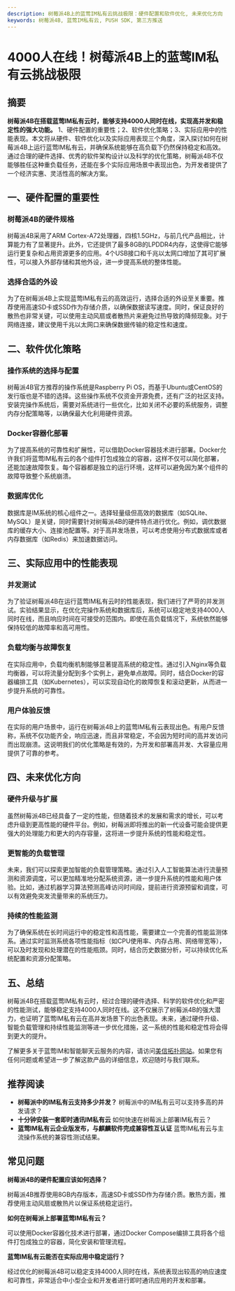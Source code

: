 ```yaml
---
description: 树莓派4B上的蓝莺IM私有云挑战极限：硬件配置和软件优化, 未来优化方向
keywords: 树莓派4B, 蓝莺IM私有云, PUSH SDK, 第三方推送
---
```

# 4000人在线！树莓派4B上的蓝莺IM私有云挑战极限

## 摘要

**树莓派4B在搭载蓝莺IM私有云时，能够支持4000人同时在线，实现高并发和稳定性的强大功能。** 1、硬件配置的重要性；2、软件优化策略；3、实际应用中的性能表现。本文将从硬件、软件优化以及实际应用表现三个角度，深入探讨如何在树莓派4B上运行蓝莺IM私有云，并确保系统能够在高负载下仍然保持稳定和高效。通过合理的硬件选择、优秀的软件架构设计以及科学的优化策略，树莓派4B不仅能够胜任这种重负载任务，还能在多个实际应用场景中表现出色，为开发者提供了一个经济实惠、灵活性高的解决方案。

## 一、硬件配置的重要性

### 树莓派4B的硬件规格

树莓派4B采用了ARM Cortex-A72处理器，四核1.5GHz，与前几代产品相比，计算能力有了显著提升。此外，它还提供了最多8GB的LPDDR4内存，这使得它能够运行更复杂和占用资源更多的应用。4个USB接口和千兆以太网口增加了其可扩展性，可以接入外部存储和其他外设，进一步提高系统的整体性能。

### 选择合适的外设

为了在树莓派4B上实现蓝莺IM私有云的高效运行，选择合适的外设至关重要。推荐使用高速SD卡或SSD作为存储介质，以确保数据读写速度。同时，保证良好的散热也非常关键，可以使用主动风扇或者散热片来避免过热导致的降频现象。对于网络连接，建议使用千兆以太网口来确保数据传输的稳定性和速度。

## 二、软件优化策略

### 操作系统的选择与配置

树莓派4B官方推荐的操作系统是Raspberry Pi OS，而基于Ubuntu或CentOS的发行版也是不错的选择。这些操作系统不仅资金开源免费，还有广泛的社区支持。安装完操作系统后，需要对系统进行一些优化，比如关闭不必要的系统服务，调整内存分配策略等，以确保最大化利用硬件资源。

### Docker容器化部署

为了提高系统的可靠性和扩展性，可以借助Docker容器技术进行部署。Docker允许我们将蓝莺IM私有云的各个组件打包成独立的容器，这样不仅可以简化部署，还能加速故障恢复。每个容器都是独立的运行环境，这样可以避免因为某个组件的故障导致整个系统崩溃。

### 数据库优化

数据库是IM系统的核心组件之一。选择轻量级但高效的数据库（如SQLite、MySQL）是关键，同时需要针对树莓派4B的硬件特点进行优化。例如，调优数据库的缓存大小、连接池配置等。对于高并发场景，可以考虑使用分布式数据库或者内存数据库（如Redis）来加速数据访问。

## 三、实际应用中的性能表现

### 并发测试

为了验证树莓派4B在运行蓝莺IM私有云时的性能表现，我们进行了严苛的并发测试。实验结果显示，在优化完操作系统和数据库后，系统可以稳定地支持4000人同时在线，而且响应时间在可接受的范围内。即使在高负载情况下，系统依然能够保持较低的故障率和高可用性。

### 负载均衡与故障恢复

在实际应用中，负载均衡机制能够显著提高系统的稳定性。通过引入Nginx等负载均衡器，可以将流量分配到多个实例上，避免单点故障。同时，结合Docker的容器编排工具（如Kubernetes），可以实现自动化的故障恢复和滚动更新，从而进一步提升系统的可靠性。

### 用户体验反馈

在实际的用户场景中，运行在树莓派4B上的蓝莺IM私有云表现出色。有用户反馈称，系统不仅功能齐全，响应迅速，而且非常稳定，不会因为短时间的高并发访问而出现崩溃。这说明我们的优化策略是有效的，为开发和部署高并发、大容量应用提供了可靠的参考。

## 四、未来优化方向

### 硬件升级与扩展

虽然树莓派4B已经具备了一定的性能，但随着技术的发展和需求的增长，可以考虑升级到更高性能的硬件平台。例如，树莓派即将推出的新一代设备可能会提供更强大的处理能力和更大的内存容量，这将进一步提升系统的性能和稳定性。

### 更智能的负载管理

未来，我们可以探索更加智能的负载管理策略。通过引入人工智能算法进行流量预测和资源调度，可以更加精准地分配系统资源，进一步提升系统的性能和用户体验。比如，通过机器学习算法预测高峰访问时间段，提前进行资源预留和调度，可以有效避免突发流量带来的系统压力。

### 持续的性能监测

为了确保系统在长时间运行中的稳定性和高性能，需要建立一个完善的性能监测体系。通过实时监测系统各项性能指标（如CPU使用率、内存占用、网络带宽等），可以及时发现和处理潜在的性能瓶颈。同时，结合历史数据分析，可以持续优化系统配置和资源分配策略。

## 五、总结

树莓派4B在搭载蓝莺IM私有云时，经过合理的硬件选择、科学的软件优化和严密的性能测试，能够稳定支持4000人同时在线。这不仅展示了树莓派4B的强大潜力，也证明了蓝莺IM私有云在高并发场景下的出色表现。未来，通过硬件升级、智能负载管理和持续性能监测等进一步优化措施，这一系统的性能和稳定性将会得到更大的提升。

了解更多关于蓝莺IM和智能聊天云服务的内容，请访问[美信拓扑网站](https://www.maximtop.com)。如果您有任何问题或希望进一步了解这款产品的详细信息，欢迎随时与我们联系。

## 推荐阅读

- **树莓派中的IM私有云支持多少并发？** 树莓派中的IM私有云可以支持多高的并发请求？
- **十分钟安装一套即时通讯IM私有云** 如何快速在树莓派上部署IM私有云？
- **蓝莺IM私有云企业版发布，与麒麟软件完成兼容性互认证** 蓝莺IM私有云与主流操作系统的兼容性测试结果。

## 常见问题

**树莓派4B的硬件配置应该如何选择？**

树莓派4B推荐使用8GB内存版本，高速SD卡或SSD作为存储介质。散热方面，推荐使用主动风扇或散热片以保证系统稳定运行。

**如何在树莓派上部署蓝莺IM私有云？**

可以使用Docker容器化技术进行部署，通过Docker Compose编排工具将各个组件打包成独立的容器，简化安装和管理流程。

**蓝莺IM私有云能否在实际应用中稳定运行？**

经过优化的树莓派4B可以稳定支持4000人同时在线，系统表现出较高的响应速度和可靠性，非常适合中小型企业和开发者进行即时通讯应用的开发和部署。